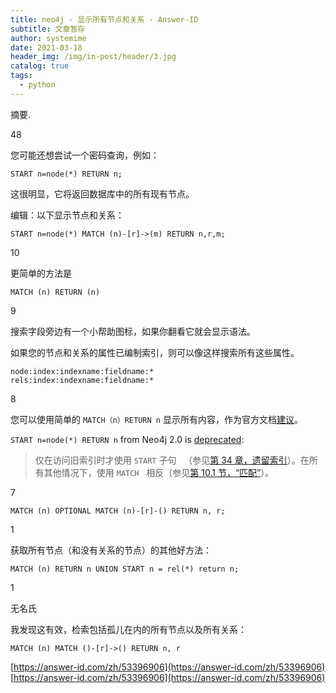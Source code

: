 ```yaml
---
title: neo4j - 显示所有节点和关系 - Answer-ID
subtitle: 文章暂存
author: systemime
date: 2021-03-18
header_img: /img/in-post/header/3.jpg
catalog: true
tags:
  - python
---
```

摘要.

<!-- more -->
[](https://answer-id.com/zh/53396906#answer-57097587)48

您可能还想尝试一个密码查询，例如：

```
START n=node(*) RETURN n;

```

这很明显，它将返回数据库中的所有现有节点。

编辑：以下显示节点和关系：

```
START n=node(*) MATCH (n)-[r]->(m) RETURN n,r,m;

```

[](https://answer-id.com/zh/53396906#answer-57097590)10

更简单的方法是

```
MATCH (n) RETURN (n)

```

[](https://answer-id.com/zh/53396906#answer-57097586)9

搜索字段旁边有一个小帮助图标，如果你翻看它就会显示语法。

如果您的节点和关系的属性已编制​​索引，则可以像这样搜索所有这些属性。

```
node:index:indexname:fieldname:*
rels:index:indexname:fieldname:*

```

[](https://answer-id.com/zh/53396906#answer-57097589)8

您可以使用简单的 `MATCH（n）RETURN n` 显示所有内容，作为官方文档[建议](https://answer-id.com/zh/%E2%80%9Chttp://docs.neo4j.org/chunked/stable/query-match.html#match-%E5%BE%97%E5%88%B0-%E6%89%80%E6%9C%89%E8%8A%82%E7%82%B9%E2%80%9C)。

`START n=node(*) RETURN n` from Neo4j 2.0 is [deprecated](http://docs.neo4j.org/chunked/stable/query-start.html):

> 仅在访问旧索引时才使用 `START` 子句   （参见[第 34 章，遗留索引](http://docs.neo4j.org/chunked/stable/indexing.html)）。在所有其他情况下，使用 `MATCH`   相反（参见[第 10.1 节，“匹配”](http://docs.neo4j.org/chunked/stable/query-match.html)）。

[](https://answer-id.com/zh/53396906#answer-57097592)7

```
MATCH (n) OPTIONAL MATCH (n)-[r]-() RETURN n, r;

```

[](https://answer-id.com/zh/53396906#answer-57097588)1

获取所有节点（和没有关系的节点）的其他好方法：

```
MATCH (n) RETURN n UNION START n = rel(*) return n;

```

[](https://answer-id.com/zh/53396906#answer-57097591)1

无名氏

我发现这有效，检索包括孤儿在内的所有节点以及所有关系：

```
MATCH (n) MATCH ()-[r]->() RETURN n, r

```

 [https://answer-id.com/zh/53396906](https://answer-id.com/zh/53396906) 
 [https://answer-id.com/zh/53396906](https://answer-id.com/zh/53396906)
